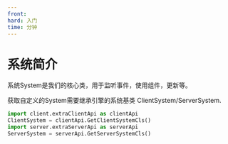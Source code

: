 ```yaml
---
front:
hard: 入门
time: 分钟
---
```


# <span id="系统简介"></span>系统简介

系统System是我们的核心类，用于监听事件，使用组件，更新等。

获取自定义的System需要继承引擎的系统基类 ClientSystem/ServerSystem.
```python
import client.extraClientApi as clientApi
ClientSystem = clientApi.GetClientSystemCls()
import server.extraServerApi as serverApi
ServerSystem = serverApi.GetServerSystemCls()
```


